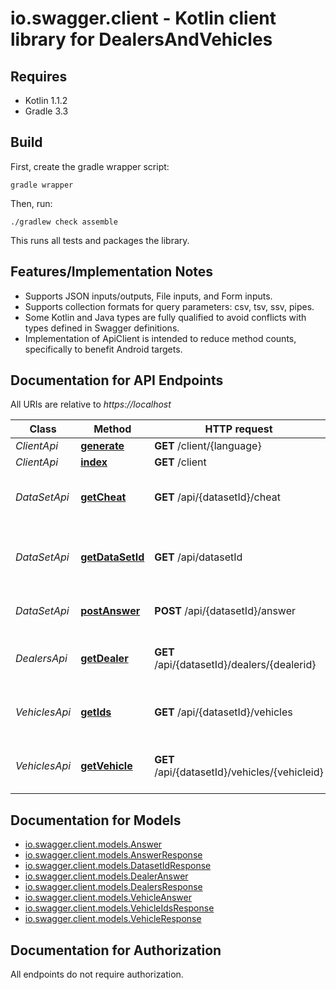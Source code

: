# io.swagger.client - Kotlin client library for DealersAndVehicles

## Requires

* Kotlin 1.1.2
* Gradle 3.3

## Build

First, create the gradle wrapper script:

```
gradle wrapper
```

Then, run:

```
./gradlew check assemble
```

This runs all tests and packages the library.

## Features/Implementation Notes

* Supports JSON inputs/outputs, File inputs, and Form inputs.
* Supports collection formats for query parameters: csv, tsv, ssv, pipes.
* Some Kotlin and Java types are fully qualified to avoid conflicts with types defined in Swagger definitions.
* Implementation of ApiClient is intended to reduce method counts, specifically to benefit Android targets.

<a name="documentation-for-api-endpoints"></a>
## Documentation for API Endpoints

All URIs are relative to *https://localhost*

Class | Method | HTTP request | Description
------------ | ------------- | ------------- | -------------
*ClientApi* | [**generate**](docs/ClientApi.md#generate) | **GET** /client/{language} | 
*ClientApi* | [**index**](docs/ClientApi.md#index) | **GET** /client | 
*DataSetApi* | [**getCheat**](docs/DataSetApi.md#getcheat) | **GET** /api/{datasetId}/cheat | Get correct answer for dataset (cheat)
*DataSetApi* | [**getDataSetId**](docs/DataSetApi.md#getdatasetid) | **GET** /api/datasetId | Creates new dataset and returns its ID
*DataSetApi* | [**postAnswer**](docs/DataSetApi.md#postanswer) | **POST** /api/{datasetId}/answer | Submit answer for dataset
*DealersApi* | [**getDealer**](docs/DealersApi.md#getdealer) | **GET** /api/{datasetId}/dealers/{dealerid} | Get information about a dealer
*VehiclesApi* | [**getIds**](docs/VehiclesApi.md#getids) | **GET** /api/{datasetId}/vehicles | Get a list of all vehicleids in dataset
*VehiclesApi* | [**getVehicle**](docs/VehiclesApi.md#getvehicle) | **GET** /api/{datasetId}/vehicles/{vehicleid} | Get information about a vehicle


<a name="documentation-for-models"></a>
## Documentation for Models

 - [io.swagger.client.models.Answer](docs/Answer.md)
 - [io.swagger.client.models.AnswerResponse](docs/AnswerResponse.md)
 - [io.swagger.client.models.DatasetIdResponse](docs/DatasetIdResponse.md)
 - [io.swagger.client.models.DealerAnswer](docs/DealerAnswer.md)
 - [io.swagger.client.models.DealersResponse](docs/DealersResponse.md)
 - [io.swagger.client.models.VehicleAnswer](docs/VehicleAnswer.md)
 - [io.swagger.client.models.VehicleIdsResponse](docs/VehicleIdsResponse.md)
 - [io.swagger.client.models.VehicleResponse](docs/VehicleResponse.md)


<a name="documentation-for-authorization"></a>
## Documentation for Authorization

All endpoints do not require authorization.
